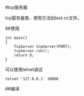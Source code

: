 #tcp服务器

tcp服务器类，使用方法如test.cc文件。

##使用
```
int main()
{
    TcpServer tcpServer(PORT);
    tcpServer.run();
    return 0;
}
```
可以使用telnet调试
```
telnet '127.0.0.1' 10000
```

##编译
```clang++-3.5 -std=c++11 tcpServer.cc test.cc -o tcpServer
```